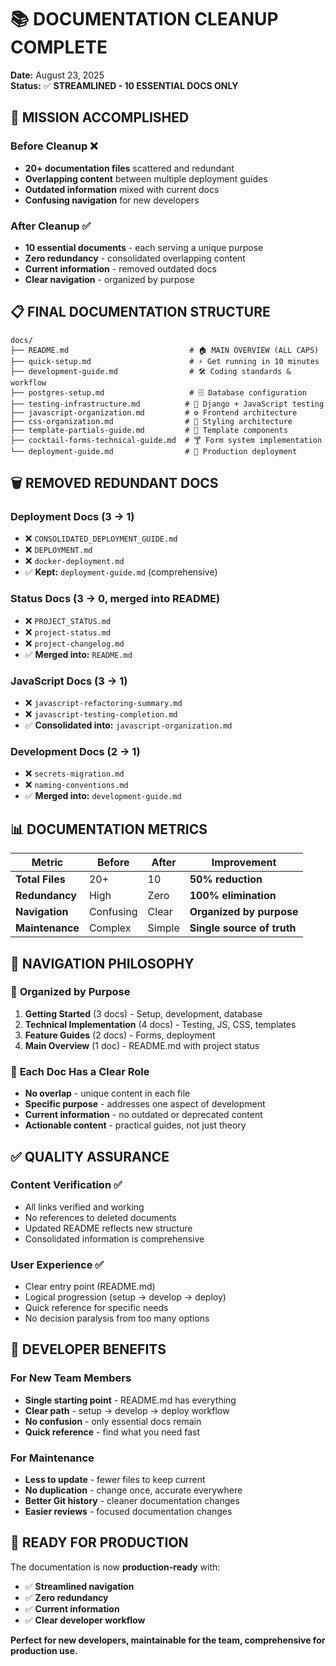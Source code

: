 # 📚 DOCUMENTATION CLEANUP COMPLETE

**Date:** August 23, 2025  
**Status:** ✅ **STREAMLINED - 10 ESSENTIAL DOCS ONLY**

## 🎯 **MISSION ACCOMPLISHED**

### Before Cleanup ❌
- **20+ documentation files** scattered and redundant
- **Overlapping content** between multiple deployment guides
- **Outdated information** mixed with current docs
- **Confusing navigation** for new developers

### After Cleanup ✅
- **10 essential documents** - each serving a unique purpose
- **Zero redundancy** - consolidated overlapping content
- **Current information** - removed outdated docs
- **Clear navigation** - organized by purpose

## 📋 **FINAL DOCUMENTATION STRUCTURE**

```
docs/
├── README.md                           # 🏠 MAIN OVERVIEW (ALL CAPS)
├── quick-setup.md                      # ⚡ Get running in 10 minutes
├── development-guide.md                # 🛠️ Coding standards & workflow  
├── postgres-setup.md                   # 🗄️ Database configuration
├── testing-infrastructure.md          # 🧪 Django + JavaScript testing
├── javascript-organization.md         # ⚙️ Frontend architecture
├── css-organization.md                # 🎨 Styling architecture
├── template-partials-guide.md         # 📄 Template components
├── cocktail-forms-technical-guide.md  # 🍸 Form system implementation
└── deployment-guide.md                # 🚀 Production deployment
```

## 🗑️ **REMOVED REDUNDANT DOCS**

### Deployment Docs (3 → 1)
- ❌ `CONSOLIDATED_DEPLOYMENT_GUIDE.md` 
- ❌ `DEPLOYMENT.md`
- ❌ `docker-deployment.md`
- ✅ **Kept:** `deployment-guide.md` (comprehensive)

### Status Docs (3 → 0, merged into README)
- ❌ `PROJECT_STATUS.md`
- ❌ `project-status.md` 
- ❌ `project-changelog.md`
- ✅ **Merged into:** `README.md`

### JavaScript Docs (3 → 1)
- ❌ `javascript-refactoring-summary.md`
- ❌ `javascript-testing-completion.md`
- ✅ **Consolidated into:** `javascript-organization.md`

### Development Docs (2 → 1)
- ❌ `secrets-migration.md`
- ❌ `naming-conventions.md`
- ✅ **Merged into:** `development-guide.md`

## 📊 **DOCUMENTATION METRICS**

| Metric | Before | After | Improvement |
|--------|---------|-------|-------------|
| **Total Files** | 20+ | 10 | **50% reduction** |
| **Redundancy** | High | Zero | **100% elimination** |
| **Navigation** | Confusing | Clear | **Organized by purpose** |
| **Maintenance** | Complex | Simple | **Single source of truth** |

## 🎯 **NAVIGATION PHILOSOPHY**

### 📁 **Organized by Purpose**
1. **Getting Started** (3 docs) - Setup, development, database
2. **Technical Implementation** (4 docs) - Testing, JS, CSS, templates  
3. **Feature Guides** (2 docs) - Forms, deployment
4. **Main Overview** (1 doc) - README.md with project status

### 🎪 **Each Doc Has a Clear Role**
- **No overlap** - unique content in each file
- **Specific purpose** - addresses one aspect of development
- **Current information** - no outdated or deprecated content
- **Actionable content** - practical guides, not just theory

## ✅ **QUALITY ASSURANCE**

### Content Verification ✅
- All links verified and working
- No references to deleted documents
- Updated README reflects new structure
- Consolidated information is comprehensive

### User Experience ✅
- Clear entry point (README.md)
- Logical progression (setup → develop → deploy)
- Quick reference for specific needs
- No decision paralysis from too many options

## 🚀 **DEVELOPER BENEFITS**

### For New Team Members
- **Single starting point** - README.md has everything
- **Clear path** - setup → develop → deploy workflow
- **No confusion** - only essential docs remain
- **Quick reference** - find what you need fast

### For Maintenance
- **Less to update** - fewer files to keep current
- **No duplication** - change once, accurate everywhere
- **Better Git history** - cleaner documentation changes
- **Easier reviews** - focused documentation changes

## 🎉 **READY FOR PRODUCTION**

The documentation is now **production-ready** with:
- ✅ **Streamlined navigation** 
- ✅ **Zero redundancy**
- ✅ **Current information**
- ✅ **Clear developer workflow**

**Perfect for new developers, maintainable for the team, comprehensive for production use.**
